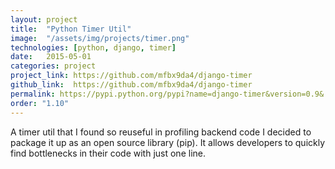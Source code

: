 ```yaml
---
layout: project
title:  "Python Timer Util"
image:  "/assets/img/projects/timer.png"
technologies: [python, django, timer]
date:   2015-05-01
categories: project
project_link: https://github.com/mfbx9da4/django-timer
github_link:  https://github.com/mfbx9da4/django-timer
permalink: https://pypi.python.org/pypi?name=django-timer&version=0.9&:action=display
order: "1.10"
---
```


A timer util that I found so reuseful in profiling backend code I decided to package it up as an open source library (pip). It allows developers to quickly find bottlenecks in their code with just one line.
